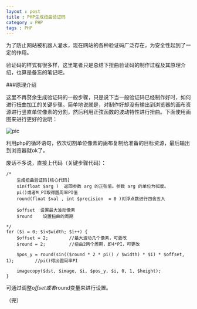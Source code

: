 ```yaml
---
layout : post
title : PHP生成扭曲验证码
category : PHP
tags : PHP
---
```

为了防止网站被机器人灌水，现在网站的各种验证码广泛存在，为安全性起到了一定的作用。

验证码的样式有很多样，这里笔者只是总结下扭曲验证码的制作过程及其原理介绍，也算是备忘的笔记吧。

###原理介绍

这里不再赘余生成验证码的一般步骤，只是说下当一般验证码已经制作好时，如何
进行扭曲加工的关键步骤。简单地说就是，对制作好却没有输出到浏览器的画布资源进行竖直单位像素的分割，然后利用正弦函数的波动特性进行扭曲。下面使用画图来进行更好的说明：

<!--more-->

![pic](http://ww4.sinaimg.cn/mw690/bd5a4d63jw1eibfukt1m7j20bg09qgm4.jpg)

利用php的循环语句，依次切割单位像素的画布复制给准备的目标资源，最后输出到浏览器就ok了。

废话不多说，直接上代码（关键步骤代码）：

	/*
		生成扭曲验证码[核心代码]
		sin(float $arg )  返回参数 arg 的正弦值。参数 arg 的单位为弧度。
		pi()或者M_PI取得圆周率PI值
		round(float $val , int $precision  = 0 )对浮点数进行四舍五入  

		$offset  设置最大波动像素
		$round    设置扭曲的周期

    */
    for ($i = 0; $i<$width; $i++) {
    	$offset = 2;		//最大波动几个像素，可更改
    	$round = 2;			//扭曲2两个周期，即4*PI，可更改

    	$pos_y = round(sin(($round * 2 * pi() / $width) * $i) * $offset, 1);		//pi()得出圆周率PI

    	imagecopy($dst, $image, $i, $pos_y, $i, 0, 1, $height);
    }


可通过调整$offset或者$round变量来进行设置。

（完）